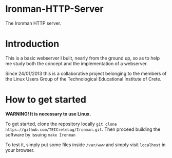 Ironman-HTTP-Server
===================

The Ironman HTTP server.

Introduction
===================

This is a basic webserver I built, nearly from the ground up, 
so as to help me study both the concept and the implementation of a 
webserver.

Since 24/01/2013 this is a collaborative project belonging to the members of the Linux Users Group of the Technological Educational Institute of Crete.

How to get started
===================

**WARNING! It is necessary to use Linux.**

To get started, clone the repository locally `git clone https://github.com/TEICreteLug/Ironman.git`. Then proceed building the software by issuing `make Ironman`

To test it, simply put some files inside `/var/www` and simply visit `localhost` in your browser.

